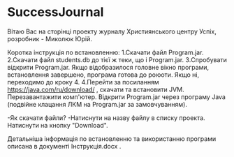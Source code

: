 # SuccessJournal

Вітаю Вас на сторінці проекту журналу Християнського центру Успіх, розробник - Миколюк Юрій.

Коротка інструкція по встановленню:
1.Скачати файл Program.jar.
2.Скачати файл students.db до тієї ж теки, що і Program.jar.
3.Спробувати відкрити Program.jar. Якщо відобразилося головне вікно програми, встановлення завершено, програма готова до роюоти. Якщо ні, переходимо до кроку 4.
4.Перейти за посиланням https://java.com/ru/download/ , скачати та встановити JVM. Перезавантажити комп'ютер. Відкрити Program.jar через програму Java (подвійне клацання ЛКМ на Program.jar за замовчуванням).

-Як скачати файли?
-Натиснути на назву файлу в списку проекта. Натиснути на кнопку "Download".

Детальніша інформація по встановленню та використанню програми описана в документі Інструкція.docx .
